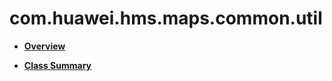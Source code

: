 # com.huawei.hms.maps.common.util<a name="ZH-CN_TOPIC_0000001145860971"></a>

-   **[Overview](util-overview.md)**  

-   **[Class Summary](util-class-summary.md)**  


